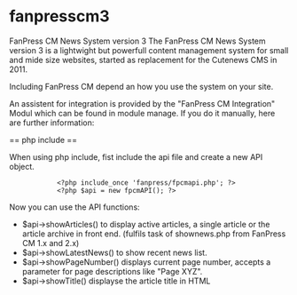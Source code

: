 # fanpresscm3
FanPress CM News System version 3
The FanPress CM News System version 3 is a lightwight but powerfull content
management system for small and mide size websites, started as replacement
for the Cutenews CMS in 2011.

Including FanPress CM depend an how you use the system on your site.

An assistent for integration is provided by the "FanPress CM Integration" Modul which can be found in module manage. If you do it manually, here are further information:

== php include ==

When using php include, fist include the api file and create a new API object.

                <?php include_once 'fanpress/fpcmapi.php'; ?>
                <?php $api = new fpcmAPI(); ?>
            

Now you can use the API functions:

- $api->showArticles() to display active articles, a single article or the article archive in front end. (fulfils task of shownews.php from FanPress CM 1.x and 2.x)
- $api->showLatestNews() to show recent news list.
- $api->showPageNumber() displays current page number, accepts a parameter for page descriptions like "Page XYZ".
- $api->showTitle() displayse the article title in HTML <title> , accepts a parameter for a seperator of your text in <title>.

You can use a couple of constants fpr further configuration of the output:

- FPCM_PUB_CATEGORY_LATEST articles from category in $api->showLatestNews()
- FPCM_PUB_CATEGORY_LISTALL articles from category in $api->showArticles()
- FPCM_PUB_LIMIT_LISTALL amount of active articles in $api->showArticles()
- FPCM_PUB_LIMIT_ARCHIVE amount of archived articles in $api->showArticles()
- FPCM_PUB_LIMIT_LATEST amount of articles in $api->showLatestNews()
- FPCM_PUB_OUTPUT_UTF8 enable or disbale usage of UTF-8 charset in output of $api->showLatestNews(), $api->showArticles() and $api->showTitle(). Should only be used in case special signs as german umlauts are displayed incorrectly.

== iframes ==

In case your're using iframes you have to call the controllers manually.

- your-domain.xyz/fanpress/index.php?module=fpcm/list show all active articles (fulfils task of shownews.php from FanPress CM 1.x and 2.x)
- your-domain.xyz/fanpress/index.php?module=fpcm/archive show article archive (fulfils task of shownews.php from FanPress CM 1.x and 2.x)
- your-domain.xyz/fanpress/index.php?module=fpcm/article&&id=A_DIGIT show a singel article with given id including comments
- your-domain.xyz/fanpress/index.php?module=fpcm/latest show latest news

== RSS Feed ==

If you want to provide the RSS feed for your visitors, just create a link to your-domain.xyz/fanpress/index.php?module=fpcm/feed. The link does not depend on the way you're using FanPress CM.